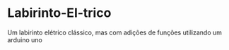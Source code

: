 # Labirinto-El-trico
Um labirinto elétrico clássico, mas com adições de funções utilizando um arduino uno
